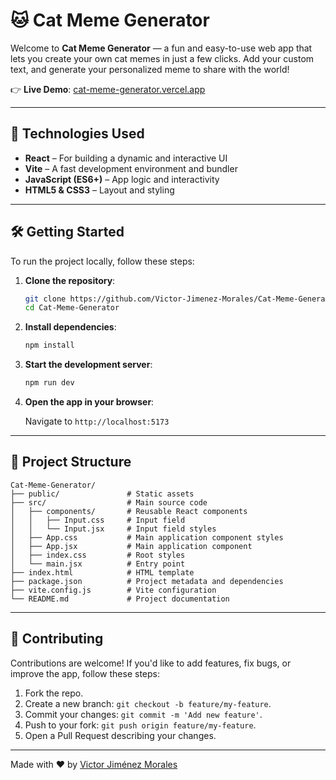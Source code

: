 # 🐱 Cat Meme Generator

Welcome to **Cat Meme Generator** — a fun and easy-to-use web app that lets you create your own cat memes in just a few clicks. Add your custom text, and generate your personalized meme to share with the world!

👉 **Live Demo**: [cat-meme-generator.vercel.app](https://cat-meme-generator.vercel.app)

---

## 🚀 Technologies Used

* **React** – For building a dynamic and interactive UI
* **Vite** – A fast development environment and bundler
* **JavaScript (ES6+)** – App logic and interactivity
* **HTML5 & CSS3** – Layout and styling

---

## 🛠️ Getting Started

To run the project locally, follow these steps:

1. **Clone the repository**:

   ```bash
   git clone https://github.com/Victor-Jimenez-Morales/Cat-Meme-Generator.git
   cd Cat-Meme-Generator
   ```

2. **Install dependencies**:

   ```bash
   npm install
   ```

3. **Start the development server**:

   ```bash
   npm run dev
   ```

4. **Open the app in your browser**:

   Navigate to `http://localhost:5173`

---

## 📁 Project Structure

```
Cat-Meme-Generator/
├── public/               # Static assets
├── src/                  # Main source code
│   ├── components/       # Reusable React components
│   │   ├── Input.css     # Input field
│   │   └── Input.jsx     # Input field styles
│   ├── App.css           # Main application component styles
│   ├── App.jsx           # Main application component
│   ├── index.css         # Root styles
│   └── main.jsx          # Entry point
├── index.html            # HTML template
├── package.json          # Project metadata and dependencies
├── vite.config.js        # Vite configuration
└── README.md             # Project documentation
```

---

## 🤝 Contributing

Contributions are welcome! If you'd like to add features, fix bugs, or improve the app, follow these steps:

1. Fork the repo.
2. Create a new branch: `git checkout -b feature/my-feature`.
3. Commit your changes: `git commit -m 'Add new feature'`.
4. Push to your fork: `git push origin feature/my-feature`.
5. Open a Pull Request describing your changes.

---

Made with ❤️ by [Victor Jiménez Morales](https://github.com/Victor-Jimenez-Morales)
